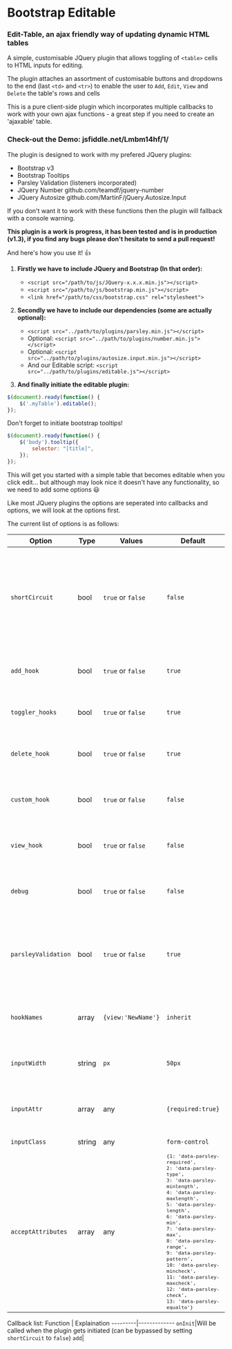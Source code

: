 # Bootstrap Editable

### Edit-Table, an ajax friendly way of updating dynamic HTML tables
A simple, customisable JQuery plugin that allows toggling of `<table>` cells to HTML inputs for editing.

The plugin attaches an assortment of customisable buttons and dropdowns to the end (last `<td>` and `<tr>`) to enable the user to `Add`, `Edit`, `View` and `Delete` the table's rows and cells

This is a pure client-side plugin which incorporates multiple callbacks to work with your own ajax functions - a great step if you need to create an 'ajaxable' table.

### Check-out the Demo: jsfiddle.net/Lmbm14hf/1/

The plugin is designed to work with my prefered JQuery plugins:

 * Bootstrap v3
 * Bootstrap Tooltips
 * Parsley Validation (listeners incorporated)
 * JQuery Number github.com/teamdf/jquery-number
 * JQuery Autosize github.com/MartinF/jQuery.Autosize.Input

If you don't want it to work with these functions then the plugin will fallback with a console warning.

**This plugin is a work is progress, it has been tested and is in production (v1.3), if you find any bugs please don't hesitate to send a pull request!**

And here's how you use it! :+1:

1. **Firstly we have to include JQuery and Bootstrap (In that order):**
	* `<script src="/path/to/js/JQuery-x.x.x.min.js"></script>`
	* `<script src="/path/to/js/bootstrap.min.js"></script>`
	* `<link href="/path/to/css/bootstrap.css" rel="stylesheet">`

2. **Secondly we have to include our dependencies (some are actually optional):**
	* `<script src="../path/to/plugins/parsley.min.js"></script>`
	* Optional: `<script src="../path/to/plugins/number.min.js"></script>`
	* Optional: `<script src="../path/to/plugins/autosize.input.min.js"></script>`
	* And our Editable script: `<script src="../path/to/plugins/editable.js"></script>`

3. **And finally initiate the editable plugin:**
``` javascript
$(document).ready(function() {
    $('.myTable').editable();
});
```

Don't forget to initiate bootstrap tooltips!
``` javascript
$(document).ready(function() {
    $('body').tooltip({
        selector: "[title]",
    });
});
```
This will get you started with a simple table that becomes editable when you click edit... but although may look nice it doesn't have any functionality, so we need to add some options :smiley:

Like most JQuery plugins the options are seperated into callbacks and options, we will look at the options first.

The current list of options is as follows:

Option | Type | Values | Default | Explaination
-------|------|--------|---------|-------------
`shortCircuit`| bool | `true` or `false`|`false`|Jumps the plugin to the the return functions `enableInputs()` and `disabledInputs()` this is call automatically if you pass `null` as an argument like this: `$.editable(null)`
`add_hook`| bool |`true` or `false`|`true`|Includes an `Add` button in the `<tbody>` under the editable column
`toggler_hooks`| bool |`true` or `false`|`true`|Includes an `Edit` and `Done` button under the editable column
`delete_hook`| bool |`true` or `false`|`true`|Includes a `Delete` button or dropdown under the editable column
`custom_hook`| bool |`true` or `false`|`false`|Includes a `Custom` button or dropdown under the editable column.
`view_hook`| bool |`true` or `false`|`false`|Includes a `View` button or dropdown under the editable column
`debug`| bool |`true` or `false`|`false`|Dumps all options and callbacks to the console (`console.log`)
`parsleyValidation`| bool |`true` or `false`|`true`|Initiates Parsley's events listeners inside editable, if you specify `false` it will ignore field validation and you will have to do it manually
`hookNames`| array |`{view:'NewName'}`|`inherit`|Accepts an array of values that change the current button text
`inputWidth`| string |`px`|`50px`|Sets the defualt width of inputs, the value should include the `px` affix
`inputAttr`| array |any|`{required:true}`|Accepts an array of attributes to pass indiscriminately to all input fields
`inputClass`| string |any|`form-control`|Passes classes to the input field
`acceptAttributes`| array |any|<small>`{1: 'data-parsley-required',` <br> `2: 'data-parsley-type',` <br> `3: 'data-parsley-minlength',` <br> `4: 'data-parsley-maxlength',` <br> `5: 'data-parsley-length',` <br> `6: 'data-parsley-min',` <br> `7: 'data-parsley-max',` <br> `8: 'data-parsley-range',` <br> `9: 'data-parsley-pattern',` <br> `10: 'data-parsley-mincheck',` <br> `11: 'data-parsley-maxcheck',` <br> `12: 'data-parsley-check',` <br> `13: 'data-parsley-equalto'}`</small> |Array of attributes that will be searched through and if exist in the parent container (`<td>`) will be added to the input fields dynamically for validation.

Callback list:
Function | Explaination
---------|-------------
`onInit`|Will be called when the plugin gets initiated (can be bypassed by setting `shortCircuit` to `false`)
`add`|






